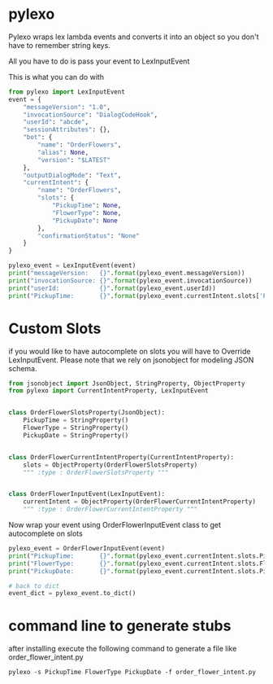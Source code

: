 # pylexo
Pylexo wraps lex lambda events and converts it into an object so you don't have to remember string keys.

All you have to do is pass your event to LexInputEvent

This is what you can do with 
```python
from pylexo import LexInputEvent
event = {
    "messageVersion": "1.0",
    "invocationSource": "DialogCodeHook",
    "userId": "abcde",
    "sessionAttributes": {},
    "bot": {
        "name": "OrderFlowers",
        "alias": None,
        "version": "$LATEST"
    },
    "outputDialogMode": "Text",
    "currentIntent": {
        "name": "OrderFlowers",
        "slots": {
            "PickupTime": None,
            "FlowerType": None,
            "PickupDate": None
        },
        "confirmationStatus": "None"
    }
}

pylexo_event = LexInputEvent(event)
print("messageVersion:   {}".format(pylexo_event.messageVersion))
print("invocationSource: {}".format(pylexo_event.invocationSource))
print("userId:           {}".format(pylexo_event.userId))
print("PickupTime:       {}".format(pylexo_event.currentIntent.slots['PickupTime']))
```

# Custom Slots
if you would like to have autocomplete on slots you will have to Override LexInputEvent. Please note that we rely on jsonobject for modeling JSON schema.

```python
from jsonobject import JsonObject, StringProperty, ObjectProperty
from pylexo import CurrentIntentProperty, LexInputEvent


class OrderFlowerSlotsProperty(JsonObject):
    PickupTime = StringProperty()
    FlowerType = StringProperty()
    PickupDate = StringProperty()


class OrderFlowerCurrentIntentProperty(CurrentIntentProperty):
    slots = ObjectProperty(OrderFlowerSlotsProperty)
    """ :type : OrderFlowerSlotsProperty """


class OrderFlowerInputEvent(LexInputEvent):
    currentIntent = ObjectProperty(OrderFlowerCurrentIntentProperty)
    """ :type : OrderFlowerCurrentIntentProperty """
```

Now wrap your event using OrderFlowerInputEvent class to get autocomplete on slots
```python
pylexo_event = OrderFlowerInputEvent(event)
print("PickupTime:       {}".format(pylexo_event.currentIntent.slots.PickupTime))
print("FlowerType:       {}".format(pylexo_event.currentIntent.slots.FlowerType))
print("PickupDate:       {}".format(pylexo_event.currentIntent.slots.PickupDate))

# back to dict
event_dict = pylexo_event.to_dict()
```

# command line to generate stubs
after installing execute the following command to generate a file like order_flower_intent.py
```
pylexo -s PickupTime FlowerType PickupDate -f order_flower_intent.py
```